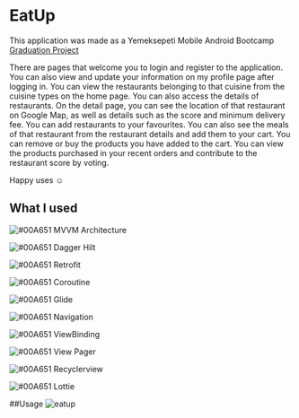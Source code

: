 # EatUp

This application was made as a Yemeksepeti Mobile Android Bootcamp [Graduation Project]( https://erolkaftanoglu.notion.site/erolkaftanoglu/Kodluyoruz-Yemek-Sepeti-Final-67d4fd9d240a4421bc7bbcb258bb2743)


There are pages that welcome you to login and register to the application. You can also view and update your information on my profile page after logging in.
You can view the restaurants belonging to that cuisine from the cuisine types on the home page. You can also access the details of restaurants. On the detail page, you can see the location of that restaurant on Google Map, as well as details such as the score and minimum delivery fee. You can add restaurants to your favourites. You can also see the meals of that restaurant from the restaurant details and add them to your cart.
You can remove or buy the products you have added to the cart.
You can view the products purchased in your recent orders and contribute to the restaurant score by voting. <br/>

Happy uses :relaxed:

## What I used
![#00A651](https://via.placeholder.com/15/00A651/000000?text=+) MVVM Architecture

![#00A651](https://via.placeholder.com/15/00A651/000000?text=+) Dagger Hilt

![#00A651](https://via.placeholder.com/15/00A651/000000?text=+) Retrofit

![#00A651](https://via.placeholder.com/15/00A651/000000?text=+) Coroutine

![#00A651](https://via.placeholder.com/15/00A651/000000?text=+) Glide

![#00A651](https://via.placeholder.com/15/00A651/000000?text=+) Navigation

![#00A651](https://via.placeholder.com/15/00A651/000000?text=+) ViewBinding

![#00A651](https://via.placeholder.com/15/00A651/000000?text=+) View Pager

![#00A651](https://via.placeholder.com/15/00A651/000000?text=+) Recyclerview

![#00A651](https://via.placeholder.com/15/00A651/000000?text=+) Lottie

##Usage
![eatup](https://github.com/esraemirli/EatUpApp/blob/main/usage/EatUpGif.gif)


